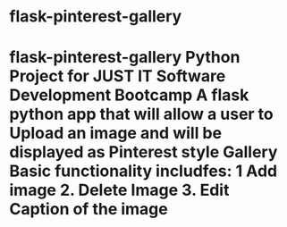 # flask-pinterest-gallery
# flask-pinterest-gallery Python Project for JUST IT Software Development Bootcamp  A flask python app that will allow a user to Upload an image and will be displayed as Pinterest style Gallery   Basic functionality includfes:  1  Add image 2. Delete Image 3. Edit Caption of the image
